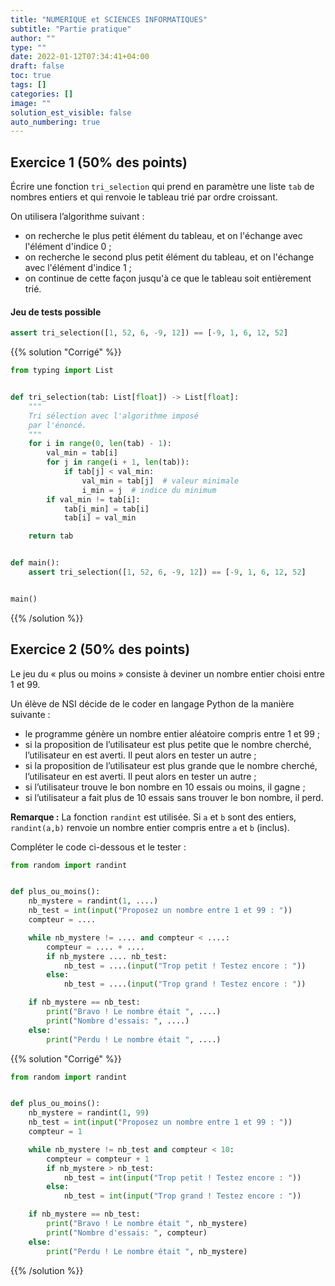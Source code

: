 ```yaml
---
title: "NUMERIQUE et SCIENCES INFORMATIQUES"
subtitle: "Partie pratique"
author: ""
type: ""
date: 2022-01-12T07:34:41+04:00
draft: false
toc: true
tags: []
categories: []
image: ""
solution_est_visible: false
auto_numbering: true
---
```


## Exercice 1 (50% des points)

Écrire une fonction `tri_selection` qui prend en paramètre une liste `tab` de nombres entiers et qui renvoie le tableau trié par ordre croissant.

On utilisera l’algorithme suivant&nbsp;:

- on recherche le plus petit élément du tableau, et on l'échange avec l'élément d'indice 0&nbsp;;
- on recherche le second plus petit élément du tableau, et on l'échange avec l'élément d'indice 1&nbsp;;
- on continue de cette façon jusqu'à ce que le tableau soit entièrement trié.

#### Jeu de tests possible

```python
assert tri_selection([1, 52, 6, -9, 12]) == [-9, 1, 6, 12, 52]
```

{{% solution "Corrigé" %}}

```python
from typing import List


def tri_selection(tab: List[float]) -> List[float]:
    """
    Tri sélection avec l'algorithme imposé 
    par l'énoncé.
    """
    for i in range(0, len(tab) - 1):
        val_min = tab[i]
        for j in range(i + 1, len(tab)):
            if tab[j] < val_min:
                val_min = tab[j]  # valeur minimale
                i_min = j  # indice du minimum
        if val_min != tab[i]:
            tab[i_min] = tab[i]
            tab[i] = val_min

    return tab


def main():
    assert tri_selection([1, 52, 6, -9, 12]) == [-9, 1, 6, 12, 52]


main()
```

{{% /solution %}}

## Exercice 2 (50% des points)

Le jeu du «&nbsp;plus ou moins&nbsp;» consiste à deviner un nombre entier choisi entre 1 et 99.

Un élève de NSI décide de le coder en langage Python de la manière suivante :

- le programme génère un nombre entier aléatoire compris entre 1 et 99&nbsp;;
- si la proposition de l’utilisateur est plus petite que le nombre cherché, l’utilisateur en est averti. Il peut alors en tester un autre&nbsp;;
- si la proposition de l’utilisateur est plus grande que le nombre cherché, l’utilisateur en est averti. Il peut alors en tester un autre&nbsp;;
- si l’utilisateur trouve le bon nombre en 10 essais ou moins, il gagne&nbsp;;
- si l’utilisateur a fait plus de 10 essais sans trouver le bon nombre, il perd.

**Remarque :** La fonction `randint` est utilisée. Si `a` et `b` sont des entiers, `randint(a,b)` renvoie un nombre entier compris entre `a` et `b` (inclus).

Compléter le code ci-dessous et le tester :

```python
from random import randint


def plus_ou_moins():
    nb_mystere = randint(1, ....)
    nb_test = int(input("Proposez un nombre entre 1 et 99 : "))
    compteur = ....

    while nb_mystere != .... and compteur < ....:
        compteur = .... + ....
        if nb_mystere .... nb_test:
            nb_test = ....(input("Trop petit ! Testez encore : "))
        else:
            nb_test = ....(input("Trop grand ! Testez encore : "))

    if nb_mystere == nb_test:
        print("Bravo ! Le nombre était ", ....)
        print("Nombre d'essais: ", ....)
    else:
        print("Perdu ! Le nombre était ", ....)
```

{{% solution "Corrigé" %}}

```python
from random import randint


def plus_ou_moins():
    nb_mystere = randint(1, 99)
    nb_test = int(input("Proposez un nombre entre 1 et 99 : "))
    compteur = 1

    while nb_mystere != nb_test and compteur < 10:
        compteur = compteur + 1
        if nb_mystere > nb_test:
            nb_test = int(input("Trop petit ! Testez encore : "))
        else:
            nb_test = int(input("Trop grand ! Testez encore : "))

    if nb_mystere == nb_test:
        print("Bravo ! Le nombre était ", nb_mystere)
        print("Nombre d'essais: ", compteur)
    else:
        print("Perdu ! Le nombre était ", nb_mystere)
```

{{% /solution %}}
